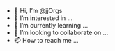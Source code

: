 - 👋 Hi, I’m @jjOrgs
- 👀 I’m interested in ...
- 🌱 I’m currently learning ...
- 💞️ I’m looking to collaborate on ...
- 📫 How to reach me ...

<!---
jjOrgs/jjOrgs is a ✨ special ✨ repository because its `README.md` (this file) appears on your GitHub profile.
You can click the Preview link to take a look at your changes.
--->
